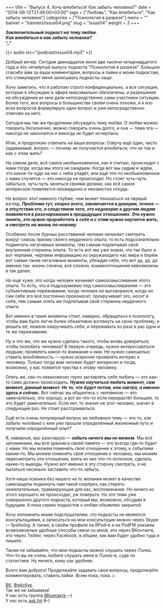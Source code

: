 +++
title = "Выпуск 4. Хочу влюбиться! Как забыть человека?"
date = "2014-06-12T21:48:00+03:00"
tags = ["Любовь", "Как влюбиться", "Как забыть человека"]
categories = ["Психология в разрезе"]
menu = ""
banner = "banners/issue04.png"
slug = "issue04"
weight = 3
+++

***Заключительный подкаст на тему любви.***<br>
***Как влюбиться и как забыть человека?***<br>
***^_^***


{{< audio src="/podcast/issue04.mp3" >}}

Добрый вечер. Сегодня двенадцатое июня две тысячи четырнадцатого года и это четвёртый выпуск подкаста "Психология в разрезе". Большое спасибо вам за ваши комментарии, вопросы и лайки к моим подкастам, это стимулирует меня записывать подкасты чаще. 

Хочу заметить, что я работаю строго конфиденциально, а все ситуации, которые я обсуждаю в эфире максимально обезличены, и разрешение на обсуждение их мне дали непосредственно сами участники ситуации. Более того, все вопросы в большинстве своём очень похожи, и я изо всех вопросов формулирую *один* вопрос и уже непосредственно отвечаю на него.
<!--more-->

Сегодня мы так же продолжим обсуждать тему любви. О любви можно говорить *бесконечно*, можно говорить очень долго, и она — тема эта — никогда не закончится и никогда не будет исчерпана. 

Итак, я продолжаю отвечать на ваши вопросы. Озвучу ещё один, часто задаваемый, вопрос — *почему не получается влюбиться; что не так и как с этим жить?*

На самом деле, всё самое необыкновенное, как я считаю, происходит с нами тогда, когда мы этого не ожидаем. Когда вот мы сидим и ждём, что какое–то чудо на нас с неба упадёт, или ещё что–то необыкновенное с нами случится — это никогда не происходит. Но стоит чуть–чуть забыться, чуть–чуть заняться своими делами, как всё самое интересное появляется неожиданно и неизвестно откуда.

Но вопрос этот намного глубже, чем может показаться на первый взгляд. ***Проблема тут, скорее всего, заключается в доверии, точнее — в отсутствии его, а следствием чего, это недоверие к другим людям появляется в разочаровании в предыдущих отношениях. Это нужно понять, это нужно проработать в себе и с этим нужно научится жить, и смотреть на жизнь по–новому.***

Особенно после бурных расставаний человек начинает смотреть вокруг сквозь призму своего неудачного опыта, то есть подсознательно подмечать негативные моменты, тем самым подпитывая свой внутренний стержень опыта. То есть вот мы уже знаем, что так было и вот черпаем, черпаем информацию из окружающего нас мира и берём вот самые такие негативные моменты, убеждая себя, что вот да, да, да именно так: жизнь сложна, всё сложно, взаимоотношения невозможны и так далее. 

Но ещё хуже, это когда человек начинает самоосмысливание этого опыта. То есть, что я подразумеваю под самоосмысливанием — это субъективные переживания, когда человек не выговорился, когда он сам себе это всё постоянно произносит, прокручивает это, носит в себе, тем самым опять же подпитывая свой стержень неудачного опыта.

Вот именно в такие моменты стоит, наверно, обращаться к психологу, чтобы вам было легче более объективно взглянуть на свою проблему, и решить её, нежели накручивать себя, и переживать из раза в раз одни и те же переживания.

Ну и что же, что же нужно сделать такого, чтобы вновь довериться, чтобы полюбить человека? В первую очередь, нужно *интересоваться людьми*, проявлять какое–то внимание к ним. Не нужно самоцелью ставить влюблённость — нужно *искренне* проявлять интерес к человеку. Только тогда вам человек будет интересен и тогда, возможно, у вас появятся чувства к этому человеку.

Опять же, как–то немножечко глупо заставлять себя любить — это как–то само должно происходить. ***Нужно научиться любить момент, сам момент, данный момент. Не то, что будет потом, или завтра, а именно здесь и сейчас.*** Вот сейчас вы общаетесь с человеком — это замечательно, это хорошо, а вот во что–то если перерастёт большее, то это будет замечательно. Если нет, то значит не этот человек, значит в следующий раз. Не стоит расстраиваться.

Ещё есть очень популярный вопрос на любовную тему — это то, *как забыть человека с кем уже прошли определённый жизненный путь и получили определённый опыт?*

Я, наверное, вас разочарую — ***забыть ничего мы не можем.*** Мы всё запоминаем, мы всё храним в своей памяти — это всегда где–то будет с нами. Но мы можем поменять своё отношение к этому, к событиям каким–то. Мы можем поменять своё отношение к человеку, мы можем пересмотреть эти отношения, взять из них что–то полезное, сделать какие–то выводы. Нужно вот именно в эту сторону смотреть, а не пытаться насильно заставить что–то забыть.

Хотя наша психика без нашего на то желания может в качестве самозащиты подкинуть нам такой сюрприз, как стереть нежелательные, травмирующие для нас, воспоминания. Но ничего из этого хорошего не происходит, уж поверьте. Но это тема уже совершенно другого подкаста, который мы, возможно, обсудим в будущем. А пока серию подкастов о любви объявляю закрытой.

Хочу напомнить моим подслушателям, что подкасты не являются консультациями, а записаться на мои консультации можно через Skype — fpsiholog. А также, в своём профиле на RPod–е и на PodFM указаны всевозможные удобные способы связи со мной, это через ВКонтакте, это через Twitter, через Facebook, в общем, как вам будет удобно туда и пишите.

Также не забывайте, что мои подкасты можно слушать через iTunes. Что–то вы не очень любите слушать меня в iTunes–е, судя по статистике. Ну ничего, кому как удобнее.

Всего вам доброго! Продолжайте задавать свои вопросы, продолжайте комментировать, ставить лайки. Всем пока, пока.☺


<a href="https://vk.com/sunnybunnyf">ВК</a>, <a href="https://www.facebook.com/SunnyBunnyF">Фейсбук</a>.<br>
Так же не забываем!<br>
У нас есть группа <a href="https://vk.com/fpsiholog">ВКонтакте</a> ;–)<br>
У нас есть <a href="http://ask.fm/fpsiholog">ask.fm</a> 8–)